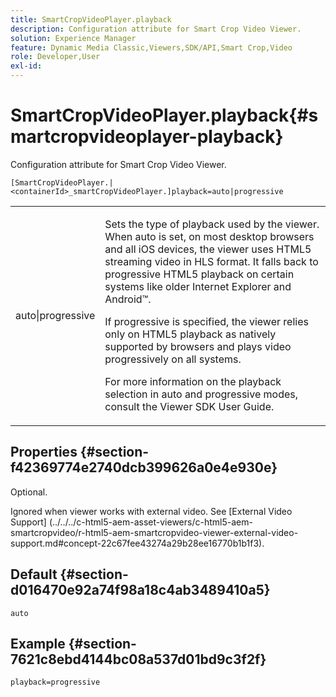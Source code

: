 ```yaml
---
title: SmartCropVideoPlayer.playback
description: Configuration attribute for Smart Crop Video Viewer.
solution: Experience Manager
feature: Dynamic Media Classic,Viewers,SDK/API,Smart Crop,Video
role: Developer,User
exl-id:
---
```

# SmartCropVideoPlayer.playback{#smartcropvideoplayer-playback}

Configuration attribute for Smart Crop Video Viewer.

 `[SmartCropVideoPlayer.|<containerId>_smartCropVideoPlayer.]playback=auto|progressive`

<table id="table_C616483932C2482CA9794DDD7313FD7C"> 
 <tbody> 
  <tr> 
   <td colname="col1"> <p> <span class="codeph"> auto|progressive</span> </p> </td> 
   <td colname="col2"> <p> Sets the type of playback used by the viewer. When <span class="codeph"> auto</span> is set, on most desktop browsers and all iOS devices, the viewer uses HTML5 streaming video in HLS format. It falls back to progressive HTML5 playback on certain systems like older Internet Explorer and Android™. </p> <p>If <span class="codeph"> progressive</span> is specified, the viewer relies only on HTML5 playback as natively supported by browsers and plays video progressively on all systems. </p> <p>For more information on the playback selection in auto and progressive modes, consult the Viewer SDK User Guide. </p> </td> 
  </tr> 
 </tbody> 
</table>

## Properties {#section-f42369774e2740dcb399626a0e4e930e}

Optional.

Ignored when viewer works with external video. See [External Video Support]
(../../../c-html5-aem-asset-viewers/c-html5-aem-smartcropvideo/r-html5-aem-smartcropvideo-viewer-external-video-support.md#concept-22c67fee43274a29b28ee16770b1b1f3).

## Default {#section-d016470e92a74f98a18c4ab3489410a5}

`auto`

## Example {#section-7621c8ebd4144bc08a537d01bd9c3f2f}

```
playback=progressive
```
